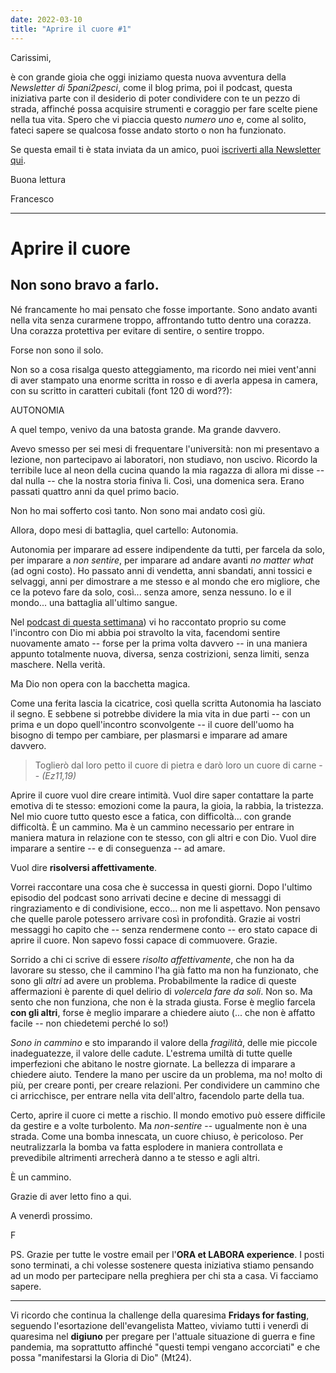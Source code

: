 ```yaml
---
date: 2022-03-10
title: "Aprire il cuore #1"
---
```

Carissimi,

è con grande gioia che oggi iniziamo questa nuova avventura della *Newsletter di 5pani2pesci*, come il blog prima, poi il podcast, questa iniziativa parte con il desiderio di poter condividere con te un pezzo di strada, affinché possa acquisire strumenti e coraggio per fare scelte piene nella tua vita. Spero che vi piaccia questo *numero uno* e, come al solito, fateci sapere se qualcosa fosse andato storto o non ha funzionato.

Se questa email ti è stata inviata da un amico, puoi [iscriverti alla Newsletter qui](https://5p2p.it).

Buona lettura

Francesco

---

# Aprire il cuore

## Non sono bravo a farlo. 

Né francamente ho mai pensato che fosse importante. Sono andato avanti nella vita senza curarmene troppo, affrontando tutto dentro una corazza. Una corazza protettiva per evitare di sentire, o sentire troppo. 

Forse non sono il solo. 

Non so a cosa risalga questo atteggiamento, ma ricordo nei miei vent'anni di aver stampato una enorme scritta in rosso e di averla appesa in camera, con su scritto in caratteri cubitali (font 120 di word??):

AUTONOMIA

A quel tempo, venivo da una batosta grande. Ma grande davvero.

Avevo smesso per sei mesi di frequentare l'università: non mi presentavo a lezione, non partecipavo ai laboratori, non studiavo, non uscivo. Ricordo la terribile luce al neon della cucina quando la mia ragazza di allora mi disse -- dal nulla -- che la nostra storia finiva li. Così, una domenica sera. Erano passati quattro anni da quel primo bacio.

Non ho mai sofferto così tanto. Non sono mai andato così giù.

Allora, dopo mesi di battaglia, quel cartello: Autonomia.

Autonomia per imparare ad essere indipendente da tutti, per farcela da solo, per imparare a *non sentire*, per imparare ad andare avanti *no matter what* (ad ogni costo). Ho passato anni di vendetta, anni sbandati, anni tossici e selvaggi, anni per dimostrare a me stesso e al mondo che ero migliore, che ce la potevo fare da solo, così... senza amore, senza nessuno. Io e il mondo... una battaglia all'ultimo sangue.

Nel [podcast di questa settimana](https://5p2p.buzzsprout.com/1674844/10195936-da-prof-universitario-a-ricercatore-di-felicita-perche-ho-lasciato-tutto-e-ho-cambiato-vita)) vi ho raccontato proprio su come l'incontro con Dio mi abbia poi stravolto la vita, facendomi sentire nuovamente amato -- forse per la prima volta davvero -- in una maniera appunto totalmente nuova, diversa, senza costrizioni, senza limiti, senza maschere. Nella verità.

Ma Dio non opera con la bacchetta magica. 

Come una ferita lascia la cicatrice, così quella scritta Autonomia ha lasciato il segno. E sebbene si potrebbe dividere la mia vita in due parti -- con un prima e un dopo quell'incontro sconvolgente -- il cuore dell'uomo ha bisogno di tempo per cambiare, per plasmarsi e imparare ad amare davvero. 

> Toglierò dal loro petto il cuore di pietra e darò loro un cuore di carne -- *(Ez11,19)*

Aprire il cuore vuol dire creare intimità. Vuol dire saper contattare la parte emotiva di te stesso: emozioni come la paura, la gioia, la rabbia, la tristezza. Nel mio cuore tutto questo esce a fatica, con difficoltà... con grande difficoltà. È un cammino. Ma è un cammino necessario per entrare in maniera matura in relazione con te stesso, con gli altri e con Dio. Vuol dire imparare a sentire -- e di conseguenza -- ad amare.

Vuol dire **risolversi affettivamente**.

Vorrei raccontare una cosa che è successa in questi giorni. Dopo l'ultimo episodio del podcast sono arrivati decine e decine di messaggi di ringraziamento e di condivisione, ecco... non me li aspettavo. Non pensavo che quelle parole potessero arrivare così in profondità. Grazie ai vostri messaggi ho capito che -- senza rendermene conto -- ero stato capace di aprire il cuore. Non sapevo fossi capace di commuovere. Grazie.

Sorrido a chi ci scrive di essere *risolto affettivamente*, che non ha da lavorare su stesso, che il cammino l'ha già fatto ma non ha funzionato, che sono gli *altri* ad avere un problema. Probabilmente la radice di queste affermazioni è parente di quel delirio di *volercela fare da soli*. Non so. Ma sento che non funziona, che non è la strada giusta. Forse è meglio farcela **con gli altri**, forse è meglio imparare a chiedere aiuto (... che non è affatto facile -- non chiedetemi perché lo so!)

*Sono in cammino* e sto imparando il valore della *fragilità*, delle mie piccole inadeguatezze, il valore delle cadute. L'estrema umiltà di tutte quelle imperfezioni che abitano le nostre giornate. La bellezza di imparare a chiedere aiuto. Tendere la mano per uscire da un problema, ma no! molto di più, per creare ponti, per creare relazioni. Per condividere un cammino che ci arricchisce, per entrare nella vita dell'altro, facendolo parte della tua.

Certo, aprire il cuore ci mette a rischio. Il mondo emotivo può essere difficile da gestire e a volte turbolento. Ma *non-sentire* -- ugualmente non è una strada. Come una bomba innescata, un cuore chiuso, è pericoloso. Per neutralizzarla la bomba va fatta esplodere in maniera controllata e prevedibile altrimenti arrecherà danno a te stesso e agli altri.

È un cammino.

Grazie di aver letto fino a qui.

A venerdì prossimo.

F

PS. Grazie per tutte le vostre email per l'**ORA et LABORA experience**. I posti sono terminati, a chi volesse sostenere questa iniziativa stiamo pensando ad un modo per partecipare nella preghiera per chi sta a casa. Vi facciamo sapere.

---

Vi ricordo che continua la challenge della quaresima **Fridays for fasting**, seguendo l'esortazione dell'evangelista Matteo, viviamo tutti i venerdì di quaresima nel **digiuno** per pregare per l'attuale situazione di guerra e fine pandemia, ma soprattutto affinché "questi tempi vengano accorciati" e che possa "manifestarsi la Gloria di Dio" (Mt24).
